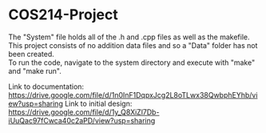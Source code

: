 # COS214-Project

The "System" file holds all of the .h and .cpp files as well as the makefile. <br>
This project consists of no addition data files and so a "Data" folder has not been created. <br>
To run the code, navigate to the system directory and execute with "make" and "make run". <br>

Link to documentation: https://drive.google.com/file/d/1n0InF1DqpxJcg2L8oTLwx38QwbphEYhb/view?usp=sharing
Link to initial design: https://drive.google.com/file/d/1y_Q8XiZl7Db-iUuQac97fCwca40c2aPD/view?usp=sharing